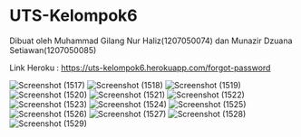 # UTS-Kelompok6
Dibuat oleh Muhammad Gilang Nur Haliz(1207050074) dan Munazir Dzuana Setiawan(1207050085)


Link Heroku : https://uts-kelompok6.herokuapp.com/forgot-password


![Screenshot (1517)](https://user-images.githubusercontent.com/100754364/165128343-80c14c4e-e9a5-45aa-a932-84fb23ab7d5c.png)
![Screenshot (1518)](https://user-images.githubusercontent.com/100754364/165128380-54332362-c1e1-455b-8f18-25b09f010bd6.png)
![Screenshot (1519)](https://user-images.githubusercontent.com/100754364/165128387-e64ec951-538a-4581-ba2b-9111186c8ec9.png)
![Screenshot (1520)](https://user-images.githubusercontent.com/100754364/165128389-53d6662c-5f6f-439d-a975-1d17a659437c.png)
![Screenshot (1521)](https://user-images.githubusercontent.com/100754364/165128391-fcd3355b-45d2-4bbc-9ac1-83bef37554cf.png)
![Screenshot (1522)](https://user-images.githubusercontent.com/100754364/165128394-f9c59d6d-4b22-4545-9566-5efcf3548222.png)
![Screenshot (1523)](https://user-images.githubusercontent.com/100754364/165128477-5948a8c3-dcbd-467a-a420-77eda43eb864.png)
![Screenshot (1524)](https://user-images.githubusercontent.com/100754364/165128603-421f7c39-557c-4413-817f-5bc6bda15be9.png)
![Screenshot (1525)](https://user-images.githubusercontent.com/100754364/165128609-2999a02f-bb0d-42ae-bce4-86de35307137.png)
![Screenshot (1526)](https://user-images.githubusercontent.com/100754364/165128610-af0b2d22-20f2-4cde-9bea-a1f2a823aecb.png)
![Screenshot (1527)](https://user-images.githubusercontent.com/100754364/165128613-4bfe3d8c-0491-46a8-b856-c9d22c9e377c.png)
![Screenshot (1528)](https://user-images.githubusercontent.com/100754364/165128617-77d9e3f8-972a-453e-af18-f72d0142aae5.png)
![Screenshot (1529)](https://user-images.githubusercontent.com/100754364/165128621-949f18ff-c0c6-4303-84ea-f4af2ba795d2.png)
